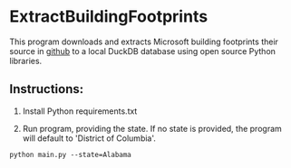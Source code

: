 # ExtractBuildingFootprints

This program downloads and extracts Microsoft building footprints their source in [github](https://github.com/Microsoft/USBuildingFootprints) to a local DuckDB database using open source Python libraries.

## Instructions:

1. Install Python requirements.txt

2. Run program, providing the state. If no state is provided, the program will default to 'District of Columbia'.
```
python main.py --state=Alabama
```
